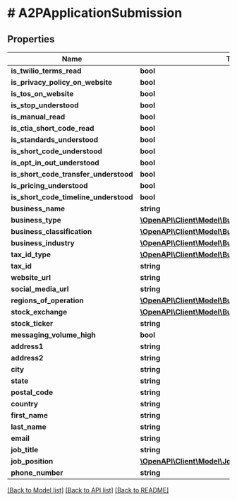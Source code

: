 # # A2PApplicationSubmission

## Properties

Name | Type | Description | Notes
------------ | ------------- | ------------- | -------------
**is_twilio_terms_read** | **bool** |  |
**is_privacy_policy_on_website** | **bool** |  |
**is_tos_on_website** | **bool** |  |
**is_stop_understood** | **bool** |  |
**is_manual_read** | **bool** |  |
**is_ctia_short_code_read** | **bool** |  |
**is_standards_understood** | **bool** |  |
**is_short_code_understood** | **bool** |  |
**is_opt_in_out_understood** | **bool** |  |
**is_short_code_transfer_understood** | **bool** |  |
**is_pricing_understood** | **bool** |  |
**is_short_code_timeline_understood** | **bool** |  |
**business_name** | **string** |  |
**business_type** | [**\OpenAPI\Client\Model\BusinessType**](BusinessType.md) |  |
**business_classification** | [**\OpenAPI\Client\Model\BusinessClassification**](BusinessClassification.md) |  |
**business_industry** | [**\OpenAPI\Client\Model\BusinessIndustry**](BusinessIndustry.md) |  |
**tax_id_type** | [**\OpenAPI\Client\Model\BusinessRegistrationIdentifier**](BusinessRegistrationIdentifier.md) |  |
**tax_id** | **string** |  |
**website_url** | **string** |  |
**social_media_url** | **string** |  |
**regions_of_operation** | [**\OpenAPI\Client\Model\BusinessRegionsOfOperation[]**](BusinessRegionsOfOperation.md) |  |
**stock_exchange** | [**\OpenAPI\Client\Model\BusinessStockExchanges**](BusinessStockExchanges.md) |  | [optional]
**stock_ticker** | **string** |  | [optional]
**messaging_volume_high** | **bool** |  |
**address1** | **string** |  |
**address2** | **string** |  | [optional]
**city** | **string** |  |
**state** | **string** |  |
**postal_code** | **string** |  |
**country** | **string** |  |
**first_name** | **string** |  |
**last_name** | **string** |  |
**email** | **string** |  |
**job_title** | **string** |  |
**job_position** | [**\OpenAPI\Client\Model\JobPosition**](JobPosition.md) |  |
**phone_number** | **string** |  |

[[Back to Model list]](../../README.md#models) [[Back to API list]](../../README.md#endpoints) [[Back to README]](../../README.md)
